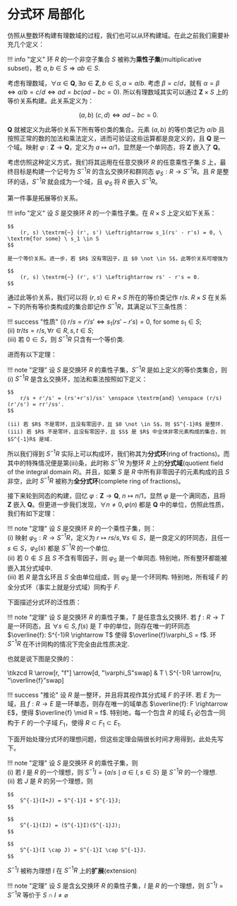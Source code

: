 # 分式环 局部化

仿照从整数环构建有理数域的过程，我们也可以从环构建域。在此之前我们需要补充几个定义：

!!! info "定义"
    环 $R$ 的一个非空子集合 $S$ 被称为**乘性子集**(multiplicative subset)，若 $a, b \in S \Rightarrow ab \in S$.  

考虑有理数域，$\forall \alpha \in \mathbf{Q}, \exists a \in \mathbf{Z}, b \in S, \alpha = a/b$. 考虑 $\beta = c/d$，就有 $\alpha = \beta \Leftrightarrow a/b = c/d \Leftrightarrow ad = bc(ad - bc = 0)$. 所以有理数域其实可以通过 $\mathbf{Z} \times S$ 上的等价关系构建。此关系定义为：

$$
    (a, b) \textrm{~} (c, d) \Leftrightarrow ad - bc = 0.
$$

$\mathbf{Q}$ 就被定义为此等价关系下所有等价类的集合。元素 $(a, b)$ 的等价类记为 $a/b$ 且按照正常的数的加法和乘法定义，进而可验证这些运算都是良定义的，且 $\mathbf{Q}$ 是一个域。映射 $\varphi: \mathbf{Z} \rightarrow \mathbf{Q}$，定义为 $a \mapsto a/1$，显然是一个单同态，将 $\mathbf{Z}$ 嵌入了 $\mathbf{Q}$。

考虑仿照这种定义方式，我们将其运用在任意交换环 $R$ 的任意乘性子集 $S$ 上，最终目标是构建一个记号为 $S^{-1}R$ 的含幺交换环和群同态 $\varphi_S: R \rightarrow S^{-1}R$。且 $R$ 是整环的话，$S^{-1}R$ 就会成为一个域，且 $\varphi_S$ 将 $R$ 嵌入 $S^{-1}R$。

第一件事是拓展等价关系。

!!! info "定义"
    设 $S$ 是交换环 $R$ 的一个乘性子集。在 $R \times S$ 上定义如下关系：

    $$
        (r, s) \textrm{~} (r', s') \Leftrightarrow s_1(rs' - r's) = 0, \ \textrm{for some} \ s_1 \in S
    $$

    是一个等价关系。进一步，若 $R$ 没有零因子，且 $0 \not \in S$，此等价关系可增强为 

    $$
        (r, s) \textrm{~} (r', s') \Leftrightarrow rs' - r's = 0.
    $$

通过此等价关系，我们可以将 $(r, s) \in R \times S$ 所在的等价类记作 $r/s$. $R \times S$ 在关系 ~ 下的所有等价类构成的集合即记作 $S^{-1}R$，其满足以下三条性质：

!!! success "性质"
    (i) $r/s = r'/s' \Leftrightarrow s_1(rs' - r's) = 0, \ \textrm{for some} \ s_1 \in S$;  
    (ii) $tr/ts = r/s, \forall r \in R, s, t \in S$;  
    (iii) 若 $0 \in S$，则 $S^{-1}R$ 只含有一个等价类.

进而有以下定理：

!!! note "定理"
    设 $S$ 是交换环 $R$ 的乘性子集，$S^{-1}R$ 是如上定义的等价类集合，则  
    (i) $S^{-1}R$ 是含幺交换环，加法和乘法按照如下定义：

    $$
        r/s + r'/s' = (rs'+r's)/ss' \enspace \textrm{and} \enspace (r/s)(r'/s') = rr'/ss'.
    $$

    (ii) 若 $R$ 不是零环，且没有零因子，且 $0 \not \in S$，则 $S^{-1}R$ 是整环.   
    (iii) 若 $R$ 不是零环，且没有零因子，且 $S$ 是 $R$ 中全体非零元素构成的集合，则 $S^{-1}R$ 是域. 

所以我们得到 $S^{-1}R$ 实际上可以构成环，我们称其为**分式环**(ring of fractions)。而其中的特殊情况便是第(iii)条，此时称 $S^{-1}R$ 为整环 $R$ 上的**分式域**(quotient field of the integral domain $R$)。并且，如果 $S$ 是 $R$ 中所有非零因子的元素构成的且 $S$ 非空，此时 $S^{-1}R$ 被称为**全分式环**(complete ring of fractions)。

接下来轮到同态的构建，回忆 $\varphi: \mathbf{Z} \rightarrow \mathbf{Q}$, $n \mapsto n/1$，显然 $\varphi$ 是一个满同态，且将 $\mathbf{Z}$ 嵌入 $\mathbf{Q}$。但更进一步我们发现，$\forall n \neq 0, \varphi(n)$ 都是 $\mathbf{Q}$ 中的单位，仿照此性质，我们有如下定理：

!!! note "定理"
    设 $S$ 是交换环 $R$ 的一个乘性子集，则：  
    (i) 映射 $\varphi_S: R \rightarrow S^{-1}R$，定义为 $r \mapsto rs/s, \forall s \in S$，是一良定义的环同态，且任一 $s \in S$，$\varphi_S(s)$ 都是 $S^{-1}R$ 的一个单位.  
    (ii) 若 $0 \not \in S$ 且 $S$ 不含有零因子，则 $\varphi_S$ 是一个单同态. 特别地，所有整环都能被嵌入其分式域中.  
    (iii) 若 $R$ 是含幺环且 $S$ 全由单位组成，则 $\varphi_S$ 是一个环同构. 特别地，所有域 $F$ 的全分式环（事实上就是分式域）同构于 $F$.

下面描述分式环的泛性质：

!!! note "定理"
    设 $S$ 是交换环 $R$ 的乘性子集，$T$ 是任意含幺交换环. 若 $f: R \rightarrow T$ 是一环同态，且 $\forall s \in S, f(s)$ 是 $T$ 中的单位，则存在唯一的环同态 $\overline{f}: S^{-1}R \rightarrow T$ 使得 $\overline{f}\varphi_S = f$. 环 $S^{-1}R$ 在不计同构的情况下完全由此性质决定.

也就是说下图是交换的：

\tikzcd
    R \arrow[r, "f"] \arrow[d, "\varphi_S"swap] & T \\
    S^{-1}R \arrow[ru, "\overline{f}"swap]

!!! success "推论"
    设 $R$ 是一整环，并且将其视作其分式域 $F$ 的子环. 若 $E$ 为一域，且 $f: R \rightarrow E$ 是一环单态，则存在唯一的域单态 $\overline{f}: F \rightarrow E$，使得 $\overline{f} \mid R = f$. 特别地，每一个包含 $R$ 的域 $E_1$ 必包含一同构于 $F$ 的一个子域 $F_1$，使得 $R \subset F_1 \subset E_1$.

下面开始处理分式环的理想问题，但这些定理会隔很长时间才用得到，此处先写下。

!!! note "定理"
    设 $S$ 是交换环 $R$ 的乘性子集，则  
    (i) 若 $I$ 是 $R$ 的一个理想，则 $S^{-1}I = \{a/s \mid a \in I, s \in S\}$ 是 $S^{-1}R$ 的一个理想.  
    (ii) 若 $J$ 是 $R$ 的另一个理想，则 
    
    $$
        S^{-1}(I+J) = S^{-1}I + S^{-1}J;
    $$

    $$
        S^{-1}(IJ) = (S^{-1}I)(S^{-1}J);
    $$

    $$
        S^{-1}(I \cap J) = S^{-1}I \cap S^{-1}J.
    $$

$S^{-1}I$ 被称为理想 $I$ 在 $S^{-1}R$ 上的**扩展**(extension)

!!! note "定理"
    设 $S$ 是含幺交换环 $R$ 的乘性子集，$I$ 是 $R$ 的一个理想，则 $S^{-1}I = S^{-1}R$ 等价于 $S \cap I \neq \varnothing$